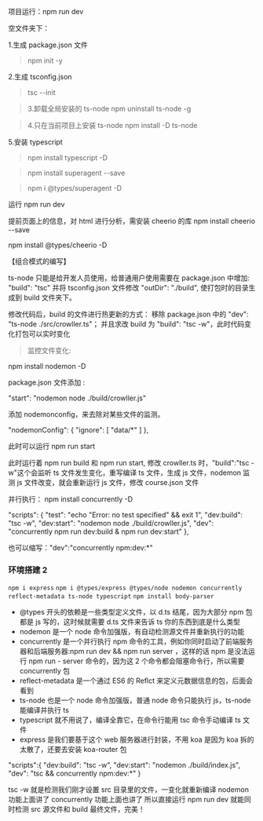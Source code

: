 项目运行：npm run dev

空文件夹下：

1.生成 package.json 文件

> npm init -y

2.生成 tsconfig.json

> tsc --init

> 3.卸载全局安装的 ts-node
> npm uninstall ts-node -g

> 4.只在当前项目上安装 ts-node
> npm install -D ts-node

5.安装 typescript

> npm install typescript -D

> npm install superagent --save

<!-- 获取页面上的内容，需要superagent工具帮助我们拿到页面上的内容，它的作用是在node里面也可以发ajax请求去获取数据；安装翻译文件 -->

> npm i @types/superagent -D

运行 npm run dev

提前页面上的信息，对 html 进行分析，需安装 cheerio 的库
npm install cheerio --save

npm install @types/cheerio -D

【组合模式的编写】

ts-node 只能是给开发人员使用，给普通用户使用需要在 package.json 中增加:
"build": "tsc"
并将 tsconfig.json 文件修改 "outDir": "./build", 使打包时的目录生成到 build 文件夹下。

修改代码后，build 的文件进行热更新的方式：
移除 package.json 中的 "dev": "ts-node ./src/crowller.ts"；
并且求改 build 为 "build": "tsc -w"，此时代码变化打包可以实时变化

> 监控文件变化:

npm install nodemon -D

package.json 文件添加 :

"start": "nodemon node ./build/crowller.js"

添加 nodemonconfig，来去除对某些文件的监测。

"nodemonConfig": {
"ignore": [
"data/*"
]
},

此时可以运行 npm run start

此时运行着 npm run build 和 npm run start,
修改 crowller.ts 时，"build":"tsc -w"这个会监听 ts 文件发生变化，重写编译 ts 文件，生成 js 文件，nodemon 监测 js 文件改变，就会重新运行 js 文件，修改 course.json 文件

并行执行：
npm install concurrently -D

"scripts": {
"test": "echo \"Error: no test specified\" && exit 1",
"dev:build": "tsc -w",
"dev:start": "nodemon node ./build/crowller.js",
"dev": "concurrently npm run dev:build & npm run dev:start"
},

也可以缩写："dev":"concurrently npm:dev:\*"

### 环境搭建 2

`npm i express`
`npm i @types/express @types/node nodemon concurrently reflect-metadata ts-node typescript`
`npm install body-parser`

- @types 开头的依赖是一些类型定义文件，以 d.ts 结尾，因为大部分 npm 包都是 js 写的，这时候就需要 d.ts 文件来告诉 ts 你的东西到底是什么类型
- nodemon 是一个 node 命令加强版，有自动检测源文件并重新执行的功能
- concurrently 是一个并行执行 npm 命令的工具，例如你同时启动了前端服务器和后端服务器:npm run dev && npm run server ，这样的话 npm 是没法运行 npm run - server 命令的，因为这 2 个命令都会阻塞命令行，所以需要 concurrently 包
- reflect-metadata 是一个通过 ES6 的 Reflct 来定义元数据信息的包，后面会看到
- ts-node 也是一个 node 命令加强版，普通 node 命令只能执行 js，ts-node 能编译并执行 ts
- typescript 就不用说了，编译全靠它，在命令行能用 tsc 命令手动编译 ts 文件
- express 是我们要基于这个 web 服务器进行封装，不用 koa 是因为 koa 拆的太散了，还要去安装 koa-router 包

"scripts":{
"dev:build": "tsc -w",
"dev:start": "nodemon ./build/index.js",
"dev": "tsc && concurrently npm:dev:\*"
}

tsc -w 就是检测我们刚才设置 src 目录里的文件，一变化就重新编译
nodemon 功能上面讲了
concurrently 功能上面也讲了
所以直接运行 npm run dev 就能同时检测 src 源文件和 build 最终文件，完美！
